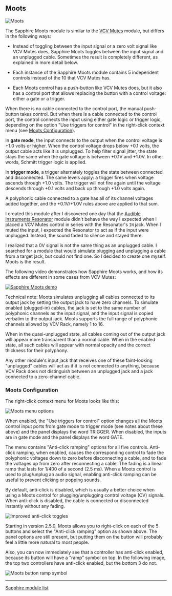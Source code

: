 ## Moots

![Moots](images/moots.png)

The Sapphire Moots module is similar to the
[VCV Mutes](https://library.vcvrack.com/Fundamental/Mutes) module,
but differs in the following ways:

* Instead of toggling between the input signal or a zero volt
  signal like VCV Mutes does, Sapphire Moots toggles between
  the input signal and an unplugged cable.
  Sometimes the result is completely different, as explained
  in more detail below.

* Each instance of the Sapphire Moots module contains 5 independent
  controls instead of the 10 that VCV Mutes has.

* Each Moots control has a push-button like VCV Mutes does,
  but it also has a control port that allows replacing the button with
  a control voltage: either a gate or a trigger.

When there is no cable connected to the control port,
the manual push-button takes control.
But when there is a cable connected to the control port,
the control connects the input using either gate logic or
trigger logic, depending on the option "Use triggers for control"
in the right-click context menu (see [Moots Configuration](#moots-configuration)).

In **gate mode**, the input connects to the output when the
control voltage is +1.0 volts or higher. When the control voltage
drops below +0.1 volts, the output cable acts like it is
unplugged. To help filter signal jitter, the state stays the same
when the gate voltage is between +0.1V and +1.0V.
In other words, Schmitt trigger logic is applied.

In **trigger mode**, a trigger alternately toggles the state between
connected and disconnected. The same levels apply: a trigger fires
when voltage ascends through +1.0 volts. The trigger will not
fire again until the voltage descends through +0.1 volts and back
up through +1.0 volts again.

A polyphonic cable connected to a gate has all
of its channel voltages added together, and the +0.1V/+1.0V rules
above are applied to that sum.

I created this module after I discovered one day that the
[Audible Instruments Resonator](https://library.vcvrack.com/AudibleInstruments/Rings)
module didn't behave the way I expected when I placed a VCV Mutes
control in series with the Resonator's `IN` jack. When I muted
the input, I expected the Resonator to act as if the input were
unplugged. Instead, the sound faded to silence and stayed there.

I realized that a 0V signal is not the same thing as an unplugged cable.
I searched for a module that would simulate plugging and unplugging a
cable from a target jack, but could not find one. So I decided to create
one myself. Moots is the result.

The following video demonstrates how Sapphire Moots works,
and how its effects are different in some cases from VCV Mutes:


[![Sapphire Moots demo](https://img.youtube.com/vi/_E_QpehAGMw/0.jpg)](https://www.youtube.com/watch?v=_E_QpehAGMw)

Technical note: Moots simulates unplugging all cables connected
to its output jack by setting the output jack to have zero channels.
To simulate enabled (plugged-in) cables, the jack is set to the
same number of polyphonic channels as the input signal, and the
input signal is copied verbatim to the output jack.
Moots supports the full range of polyphonic channels allowed
by VCV Rack, namely 1 to 16.

When in the quasi-unplugged state, all cables coming out of the
output jack will appear more transparent than a normal cable.
When in the enabled state, all such cables will appear
with normal opacity and the correct thickness for their polyphony.

Any other module's input jack that receives one of these faint-looking
"unplugged" cables will act as if it is not connected to anything,
because VCV Rack does not distinguish between an unplugged jack
and a jack connected to a zero-channel cable.

### Moots Configuration

The right-click context menu for Moots looks like this:

![Moots menu options](images/moots_menu.png)

When enabled, the "Use triggers for control" option changes all the Moots
control input ports from gate mode to trigger mode (see notes about these above)
and the panel displays the word TRIGGER. When disabled, the inputs are in
gate mode and the panel displays the word GATE.

The menu contains "Anti-click ramping" options for all five controls.
Anti-click ramping, when enabled, causes the corresponding control to
fade the polyphonic voltages down to zero before disconnecting a cable,
and to fade the voltages up from zero after reconnecting a cable.
The fading is a linear ramp that lasts for 1/400 of a second (2.5 ms).
When a Moots control is used to plug/unplug an audio signal, enabling
anti-click ramping can be useful to prevent clicking or popping sounds.

By default, anti-click is disabled, which is usually a better choice
when using a Moots control for plugging/unplugging control voltage (CV)
signals. When anti-click is disabled, the cable is connected or
disconnected instantly without any fading.

![Improved anti-click toggles](images/moots_button_menu.png)

Starting in version 2.5.0, Moots allows you to right-click on
each of the 5 buttons and select the "Anti-click ramping" option
as shown above. The panel options are still present, but putting
them on the button will probably feel a little more natural to most people.

Also, you can now immediately see that a controller has anti-click enabled,
because its button will have a "ramp" symbol on top. In the following image,
the top two controllers have anti-click enabled, but the bottom 3 do not.

![Moots button ramp symbol](images/moots_button_ramp.png)

---

[Sapphire module list](README.md)
